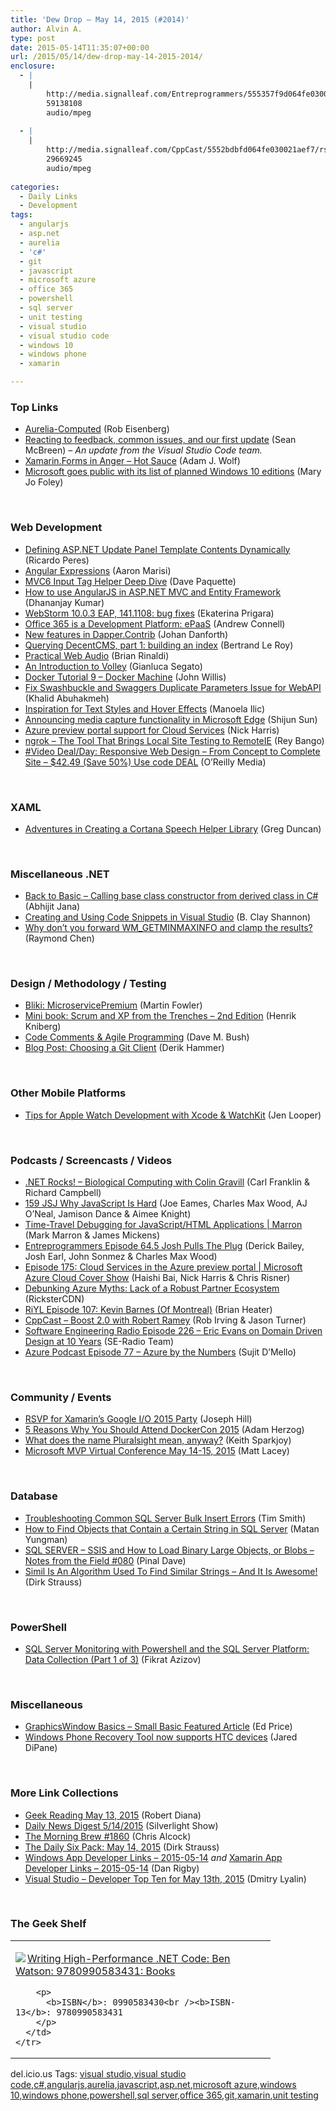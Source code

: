 ```yaml
---
title: 'Dew Drop – May 14, 2015 (#2014)'
author: Alvin A.
type: post
date: 2015-05-14T11:35:07+00:00
url: /2015/05/14/dew-drop-may-14-2015-2014/
enclosure:
  - |
    |
        http://media.signalleaf.com/Entreprogrammers/555357f9d064fe030021af0a/rss/Episode-65.5-Josh-Pulls-The-Plug.mp3
        59138108
        audio/mpeg
        
  - |
    |
        http://media.signalleaf.com/CppCast/5552bdbfd064fe030021aef7/rss/cppcast-011.mp3
        29669245
        audio/mpeg
        
categories:
  - Daily Links
  - Development
tags:
  - angularjs
  - asp.net
  - aurelia
  - 'c#'
  - git
  - javascript
  - microsoft azure
  - office 365
  - powershell
  - sql server
  - unit testing
  - visual studio
  - visual studio code
  - windows 10
  - windows phone
  - xamarin

---
```

### <a name="top"></a>Top Links

  * <a href="http://eisenbergeffect.bluespire.com/aurelia-computed/" target="_blank">Aurelia-Computed</a> (Rob Eisenberg)
  * <a href="http://blogs.msdn.com/b/vscode/archive/2015/05/13/reacting-to-feedback-common-issues-and-our-first-update.aspx" target="_blank">Reacting to feedback, common issues, and our first update</a> (Sean McBreen) _– An update from the Visual Studio Code team._
  * <a href="https://www.SyntaxIsMyUI.com/xamarin-forms-in-anger-hot-sauce/" target="_blank">Xamarin.Forms in Anger – Hot Sauce</a> (Adam J. Wolf)
  * <a href="http://zdnet.com.feedsportal.com/c/35462/f/675660/s/4648486b/sc/15/l/0L0Szdnet0N0Carticle0Cmicrosoft0Egoes0Epublic0Ewith0Eits0Elist0Eof0Eplanned0Ewindows0E10A0Eeditions0C0Tftag0FRSSbaffb68/story01.htm" target="_blank">Microsoft goes public with its list of planned Windows 10 editions</a> (Mary Jo Foley)

&nbsp;

### <a name="web"></a>Web Development

  * <a href="http://weblogs.asp.net:80/ricardoperes/defining-asp-net-update-panel-template-contents-dynamically" target="_blank">Defining ASP.NET Update Panel Template Contents Dynamically</a> (Ricardo Peres)
  * <a href="http://angularfirst.com/angular-expressions-2/" target="_blank">Angular Expressions</a> (Aaron Marisi)
  * <a href="http://www.davepaquette.com/archive/2015/05/13/mvc6-input-tag-helper-deep-dive.aspx" target="_blank">MVC6 Input Tag Helper Deep Dive</a> (Dave Paquette)
  * <a href="http://www.infragistics.com/community/blogs/dhananjay_kumar/archive/2015/05/13/how-to-use-angularjs-in-asp-net-mvc-and-entity-framework-4.aspx" target="_blank">How to use AngularJS in ASP.NET MVC and Entity Framework</a> (Dhananjay Kumar)
  * <a href="http://blog.jetbrains.com/webstorm/2015/05/webstorm-10-0-3-eap-141-1108-bug-fixes/" target="_blank">WebStorm 10.0.3 EAP, 141.1108: bug fixes</a> (Ekaterina Prigara)
  * <a href="http://feedproxy.google.com/~r/AndrewConnell/~3/NSL9JotEjS0/office-365-is-a-development-platform-epaas" target="_blank">Office 365 is a Development Platform: ePaaS</a> (Andrew Connell)
  * <a href="http://weblogs.asp.net:80/jdanforth/new-features-in-dapper-contrib" target="_blank">New features in Dapper.Contrib</a> (Johan Danforth)
  * <a href="http://weblogs.asp.net:80/bleroy/querying-decentcms-part-1-building-an-index" target="_blank">Querying DecentCMS, part 1: building an index</a> (Bertrand Le Roy)
  * <a href="http://developer.telerik.com/featured/practical-web-audio/" target="_blank">Practical Web Audio</a> (Brian Rinaldi)
  * <a href="http://code.tutsplus.com/tutorials/an-introduction-to-volley--cms-23800" target="_blank">An Introduction to Volley</a> (Gianluca Segato)
  * <a href="http://blog.docker.com/2015/05/docker-tutorial-9-docker-machine/" target="_blank">Docker Tutorial 9 – Docker Machine</a> (John Willis)
  * <a href="http://khalidabuhakmeh.com/fix-swashbuckle-and-swaggers-duplicate-parameters-issue-for-webapi" target="_blank">Fix Swashbuckle and Swaggers Duplicate Parameters Issue for WebAPI</a> (Khalid Abuhakmeh)
  * <a href="http://feedproxy.google.com/~r/tympanus/~3/3bDxEEfuJNk/" target="_blank">Inspiration for Text Styles and Hover Effects</a> (Manoela Ilic)
  * <a href="http://blogs.windows.com/msedgedev/2015/05/13/announcing-media-capture-functionality-in-microsoft-edge/" target="_blank">Announcing media capture functionality in Microsoft Edge</a> (Shijun Sun)
  * <a href="http://azure.microsoft.com/blog/2015/05/13/azure-preview-portal-support-for-cloud-services/" target="_blank">Azure preview portal support for Cloud Services</a> (Nick Harris)
  * <a href="http://feedproxy.google.com/~r/reybango/zSyW/~3/PYsSu_-8KOs/" target="_blank">ngrok – The Tool That Brings Local Site Testing to RemoteIE</a> (Rey Bango)
  * <a href="http://feedproxy.google.com/~r/oreilly/news/~3/tIOoE6Dcj9U/110000087.do" target="_blank">#Video Deal/Day: Responsive Web Design &#8211; From Concept to Complete Site &#8211; $42.49 (Save 50%) Use code DEAL</a> (O&#8217;Reilly Media)

&nbsp;

### <a name="silverlight"></a>XAML

  * <a href="http://channel9.msdn.com/coding4fun/blog/Adventure-in-Creating-a-Cortana-Speech-Helper-Library" target="_blank">Adventures in Creating a Cortana Speech Helper Library</a> (Greg Duncan)

&nbsp;

### <a name="dotnet"></a>Miscellaneous .NET

  * <a href="http://dailydotnettips.com/2015/05/13/back-to-basic-calling-base-class-constructor-from-derived-class-in-c/" target="_blank">Back to Basic – Calling base class constructor from derived class in C#</a> (Abhijit Jana)
  * <a href="http://www.codeproject.com/Tips/991202/Creating-and-Using-Code-Snippets-in-Visual-Studio" target="_blank">Creating and Using Code Snippets in Visual Studio</a> (B. Clay Shannon)
  * <a href="http://blogs.msdn.com/b/oldnewthing/archive/2015/05/13/10614335.aspx" target="_blank">Why don&#8217;t you forward WM_GETMINMAXINFO and clamp the results?</a> (Raymond Chen)

&nbsp;

### <a name="design"></a>Design / Methodology / Testing

  * <a href="http://martinfowler.com/bliki/MicroservicePremium.html" target="_blank">Bliki: MicroservicePremium</a> (Martin Fowler)
  * <a href="http://www.infoq.com/minibooks/scrum-xp-from-the-trenches-2?utm_campaign=infoq_content&utm_source=infoq&utm_medium=feed&utm_term=global" target="_blank">Mini book: Scrum and XP from the Trenches &#8211; 2nd Edition</a> (Henrik Kniberg)
  * <a href="http://blog.dmbcllc.com/code-comments/" target="_blank">Code Comments & Agile Programming</a> (Dave M. Bush)
  * <a href="http://www.toadworld.com/platforms/sql-server/b/weblog/archive/2015/05/13/choosing-a-git-client.aspx" target="_blank">Blog Post: Choosing a Git Client</a> (Derik Hammer)

&nbsp;

### <a name="mobile"></a>Other Mobile Platforms

  * <a href="http://developer.telerik.com/featured/tips-for-apple-watch-development-with-xcode-watchkit/" target="_blank">Tips for Apple Watch Development with Xcode & WatchKit</a> (Jen Looper)

&nbsp;

### <a name="podcasts"></a>Podcasts / Screencasts / Videos

  * <a href="http://www.dotnetrocks.com/default.aspx?ShowNum=1139" target="_blank">.NET Rocks! &#8211; Biological Computing with Colin Gravill</a> (Carl Franklin & Richard Campbell)
  * <a href="http://devchat.tv/js-jabber/159-jsj-why-javascript-is-hard" target="_blank">159 JSJ Why JavaScript Is Hard</a> (Joe Eames, Charles Max Wood, AJ O&#8217;Neal, Jamison Dance & Aimee Knight)
  * <a href="http://channel9.msdn.com/blogs/Marron/Time-Travel-Debugging-for-JavaScriptHTML" target="_blank">Time-Travel Debugging for JavaScript/HTML Applications | Marron</a> (Mark Marron & James Mickens)
  * <a href="http://media.signalleaf.com/Entreprogrammers/555357f9d064fe030021af0a/rss/Episode-65.5-Josh-Pulls-The-Plug.mp3" target="_blank">Entreprogrammers Episode 64.5 Josh Pulls The Plug</a> (Derick Bailey, Josh Earl, John Sonmez & Charles Max Wood)
  * <a href="http://channel9.msdn.com/Shows/Cloud+Cover/Episode-175-Cloud-Services-in-the-Azure-preview-portal" target="_blank">Episode 175: Cloud Services in the Azure preview portal | Microsoft Azure Cloud Cover Show</a> (Haishi Bai, Nick Harris & Chris Risner)
  * <a href="http://channel9.msdn.com/Blogs/Regular-IT-Guy/Debunking-Azure-Myths-Lack-of-a-Robust-Partner-Ecosystem" target="_blank">Debunking Azure Myths: Lack of a Robust Partner Ecosystem</a> (RicksterCDN)
  * <a href="http://riyl.podbean.com/e/episode-107-kevin-barnes-of-montreal/" target="_blank">RiYL Episode 107: Kevin Barnes (Of Montreal)</a> (Brian Heater)
  * <a href="http://media.signalleaf.com/CppCast/5552bdbfd064fe030021aef7/rss/cppcast-011.mp3" target="_blank">CppCast &#8211; Boost 2.0 with Robert Ramey</a> (Rob Irving & Jason Turner)
  * <a href="http://feedproxy.google.com/~r/se-radio/~3/VHSdy65fBvk/" target="_blank">Software Engineering Radio Episode 226 &#8211; Eric Evans on Domain Driven Design at 10 Years</a> (SE-Radio Team)
  * <a href="http://azpodcast.azurewebsites.net/post/Episode-77-Azure-by-the-Numbers" target="_blank">Azure Podcast Episode 77 &#8211; Azure by the Numbers</a> (Sujit D&#8217;Mello)

&nbsp;

### <a name="events"></a>Community / Events

  * <a href="http://blog.xamarin.com/rsvp-for-xamarin%e2%80%99s-google-io-2015-party/" target="_blank">RSVP for Xamarin’s Google I/O 2015 Party</a> (Joseph Hill)
  * <a href="http://blog.docker.com/2015/05/5-reasons-dockercon-2015/" target="_blank">5 Reasons Why You Should Attend DockerCon 2015</a> (Adam Herzog)
  * <a href="http://blog.pluralsight.com/meaning-of-pluralsight" target="_blank">What does the name Pluralsight mean, anyway?</a> (Keith Sparkjoy)
  * <a href="http://feedproxy.google.com/~r/MattLacey/~3/b8Z9pCX6ZK0/microsoft-mvp-virtual-conference-may-14.html" target="_blank">Microsoft MVP Virtual Conference May 14-15, 2015</a> (Matt Lacey)

&nbsp;

### <a name="sql"></a>Database

  * <a href="http://feedproxy.google.com/~r/MSSQLTips-LatestSqlServerTips/~3/lXcVkZLeFEI/tip.asp" target="_blank">Troubleshooting Common SQL Server Bulk Insert Errors</a> (Tim Smith)
  * <a href="http://www.madeirasql.com/find-objects-that-contain-a-certain-string/" target="_blank">How to Find Objects that Contain a Certain String in SQL Server</a> (Matan Yungman)
  * <a href="http://blog.sqlauthority.com/2015/05/14/sql-server-ssis-and-how-to-load-binary-large-objects-or-blobs-notes-from-the-field-080/" target="_blank">SQL SERVER – SSIS and How to Load Binary Large Objects, or Blobs – Notes from the Field #080</a> (Pinal Dave)
  * <a href="http://www.dirkstrauss.com/programming/simil" target="_blank">Simil Is An Algorithm Used To Find Similar Strings – And It Is Awesome!</a> (Dirk Strauss)

&nbsp;

### <a name="ps"></a>PowerShell

  * <a href="http://feedproxy.google.com/~r/MSSQLTips-LatestSqlServerTips/~3/lf7mmv7vQvc/tip.asp" target="_blank">SQL Server Monitoring with Powershell and the SQL Server Platform: Data Collection (Part 1 of 3)</a> (Fikrat Azizov)

&nbsp;

### <a name="misc"></a>Miscellaneous

  * <a href="http://blogs.msdn.com/b/smallbasic/archive/2015/05/13/graphicswindow-basics-small-basic-featured-article.aspx" target="_blank">GraphicsWindow Basics &#8211; Small Basic Featured Article</a> (Ed Price)
  * <a href="http://feedproxy.google.com/~r/wmexperts/~3/yANVLHL20RE/story01.htm" target="_blank">Windows Phone Recovery Tool now supports HTC devices</a> (Jared DiPane)

&nbsp;

### <a name="links"></a>More Link Collections

  * <a href="http://feeds.regulargeek.com/~r/RegularGeek/~3/M6RTBmh-k2g/" target="_blank">Geek Reading May 13, 2015</a> (Robert Diana)
  * <a href="http://feedproxy.google.com/~r/silverlightshow/~3/Hzq--NjU6hQ/Daily-News-Digest-5-14-2015.aspx" target="_blank">Daily News Digest 5/14/2015</a> (Silverlight Show)
  * <a href="http://feedproxy.google.com/~r/ReflectivePerspective/~3/FuI5AvBESA8/" target="_blank">The Morning Brew #1860</a> (Chris Alcock)
  * <a href="http://www.dirkstrauss.com/the-daily-six-pack/windows-10-editions" target="_blank">The Daily Six Pack: May 14, 2015</a> (Dirk Strauss)
  * <a href="http://windowsappdev.com/2015/05/windows-app-developer-links-2015-05-14/" target="_blank">Windows App Developer Links &#8211; 2015-05-14</a> _and_ <a href="http://allaboutxamarin.com/2015/05/xamarin-app-developer-links-2015-05-14/" target="_blank">Xamarin App Developer Links &#8211; 2015-05-14</a> (Dan Rigby)
  * <a href="http://www.lyalin.com/2015/05/13/visual-studio-developer-top-ten-for-may-13th-2015/" target="_blank">Visual Studio – Developer Top Ten for May 13th, 2015</a> (Dmitry Lyalin)

&nbsp;

### <a name="shelf"></a>The Geek Shelf

<div id="scid:7dc1bd33-94bd-46fd-a20b-0131235bcd47:1b972977-135f-4a3f-bec7-cb32f244805b" class="wlWriterEditableSmartContent" style="float: none; padding-bottom: 0px; padding-top: 0px; padding-left: 0px; margin: 0px; display: inline; padding-right: 0px">
  <table cellspacing="0" cellpadding="2" width="400" border="0" unselectable="on">
    <tr>
      <td valign="top" width="400">
        <p>
          <a title="Writing High-Performance .NET Code: Ben Watson: 9780990583431: Books" href="http://www.amazon.com/exec/obidos/ASIN/0990583430/alvinashcraft-20"><img data-recalc-dims="1" decoding="async" src="https://i0.wp.com/images.amazon.com/images/P/0990583430.01.MZZZZZZZ.jpg?w=660" border="0" align="left" style="float:left" />Writing High-Performance .NET Code: Ben Watson: 9780990583431: Books</a>
        </p>
        
        <p>
          <b>ISBN</b>: 0990583430<br /><b>ISBN-13</b>: 9780990583431
        </p>
      </td>
    </tr>
  </table>
</div>

<div id="scid:0767317B-992E-4b12-91E0-4F059A8CECA8:ca2ba166-84d4-4e3f-a337-24d200d232fb" class="wlWriterEditableSmartContent" style="float: none; padding-bottom: 0px; padding-top: 0px; padding-left: 0px; margin: 0px; display: inline; padding-right: 0px">
  del.icio.us Tags: <a href="http://del.icio.us/popular/visual+studio" rel="tag">visual studio</a>,<a href="http://del.icio.us/popular/visual+studio+code" rel="tag">visual studio code</a>,<a href="http://del.icio.us/popular/c%23" rel="tag">c#</a>,<a href="http://del.icio.us/popular/angularjs" rel="tag">angularjs</a>,<a href="http://del.icio.us/popular/aurelia" rel="tag">aurelia</a>,<a href="http://del.icio.us/popular/javascript" rel="tag">javascript</a>,<a href="http://del.icio.us/popular/asp.net" rel="tag">asp.net</a>,<a href="http://del.icio.us/popular/microsoft+azure" rel="tag">microsoft azure</a>,<a href="http://del.icio.us/popular/windows+10" rel="tag">windows 10</a>,<a href="http://del.icio.us/popular/windows+phone" rel="tag">windows phone</a>,<a href="http://del.icio.us/popular/powershell" rel="tag">powershell</a>,<a href="http://del.icio.us/popular/sql+server" rel="tag">sql server</a>,<a href="http://del.icio.us/popular/office+365" rel="tag">office 365</a>,<a href="http://del.icio.us/popular/git" rel="tag">git</a>,<a href="http://del.icio.us/popular/xamarin" rel="tag">xamarin</a>,<a href="http://del.icio.us/popular/unit+testing" rel="tag">unit testing</a>
</div>